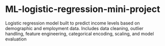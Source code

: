 # ML-logistic-regression-mini-project
Logistic regression model built to predict income levels based on demographic and employment data. Includes data cleaning, outlier handling, feature engineering, categorical encoding, scaling, and model evaluation

